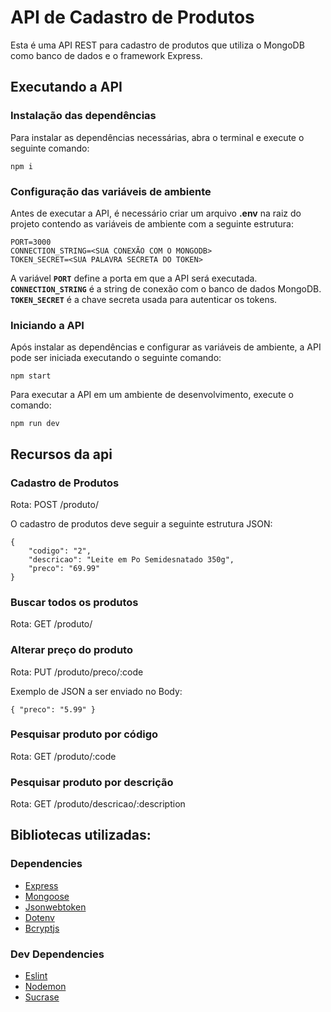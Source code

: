# API de Cadastro de Produtos
Esta é uma API REST para cadastro de produtos que utiliza o MongoDB como banco de dados e o framework Express.
## Executando a API
### Instalação das dependências
Para instalar as dependências necessárias, abra o terminal e execute o seguinte comando:
~~~
npm i
~~~
### Configuração das variáveis de ambiente
Antes de executar a API, é necessário criar um arquivo __.env__ na raiz do projeto contendo as variáveis de ambiente com a seguinte estrutura:
~~~
PORT=3000
CONNECTION_STRING=<SUA CONEXÃO COM O MONGODB>
TOKEN_SECRET=<SUA PALAVRA SECRETA DO TOKEN>
~~~
A variável __`PORT`__ define a porta em que a API será executada. __`CONNECTION_STRING`__ é a string de conexão com o banco de dados MongoDB. __`TOKEN_SECRET`__ é a chave secreta usada para autenticar os tokens.
### Iniciando a API
Após instalar as dependências e configurar as variáveis de ambiente, a API pode ser iniciada executando o seguinte comando:
~~~
npm start
~~~
Para executar a API em um ambiente de desenvolvimento, execute o comando:
~~~
npm run dev
~~~

## Recursos da api
### Cadastro de Produtos
Rota: POST /produto/

O cadastro de produtos deve seguir a seguinte estrutura JSON:
~~~
{
    "codigo": "2",
    "descricao": "Leite em Po Semidesnatado 350g",
    "preco": "69.99"
}
~~~


### Buscar todos os produtos

Rota: GET /produto/


### Alterar preço do produto
Rota: PUT /produto/preco/:code

Exemplo de JSON a ser enviado no Body:
~~~
{ "preco": "5.99" }
~~~


### Pesquisar produto por código
Rota: GET /produto/:code


### Pesquisar produto por descrição
Rota: GET /produto/descricao/:description


## Bibliotecas utilizadas:
### Dependencies
* [Express](https://www.npmjs.com/package/express)
* [Mongoose](https://www.npmjs.com/package/mongoose)
* [Jsonwebtoken](https://www.npmjs.com/package/jsonwebtoken)
* [Dotenv](https://www.npmjs.com/package/dotenv)
* [Bcryptjs](https://www.npmjs.com/package/bcryptjs)

### Dev Dependencies
* [Eslint](https://www.npmjs.com/package/eslint)
* [Nodemon](https://www.npmjs.com/package/nodemon)
* [Sucrase](https://www.npmjs.com/package/sucrase)


